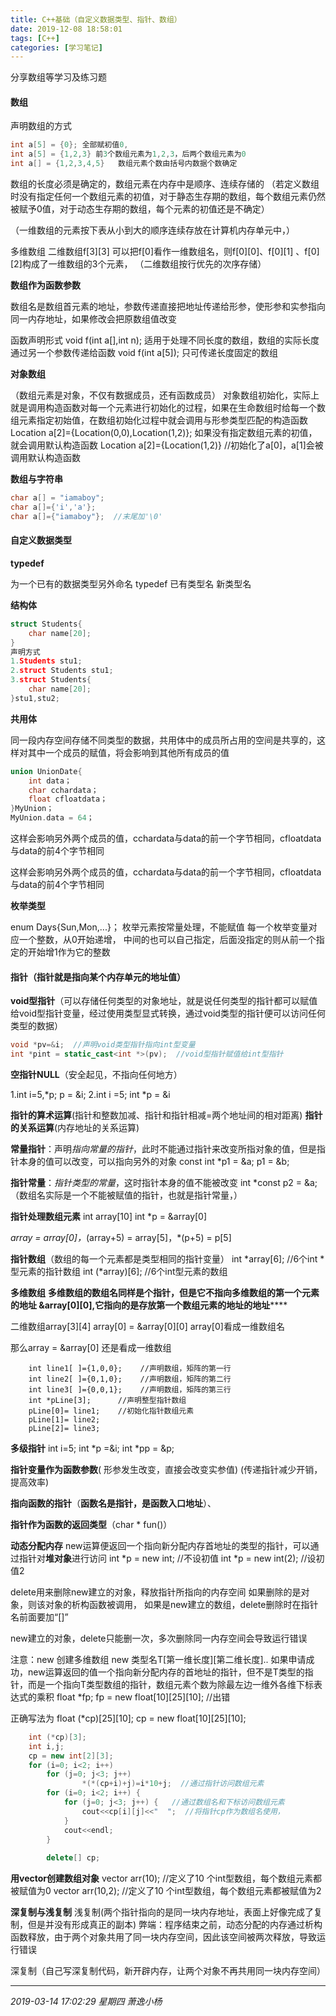 ```yaml
---
title: C++基础（自定义数据类型、指针、数组）
date: 2019-12-08 18:58:01
tags: [C++]
categories: [学习笔记]
---
```


 分享数组等学习及练习题

<!--more-->

#### 数组

声明数组的方式

```c++
int a[5] = {0}; 全部赋初值0,
int a[5] = {1,2,3} 前3个数组元素为1,2,3，后两个数组元素为0
int a[] = {1,2,3,4,5}	数组元素个数由括号内数据个数确定
```

数组的长度必须是确定的，数组元素在内存中是顺序、连续存储的
（若定义数组时没有指定任何一个数组元素的初值，对于静态生存期的数组，每个数组元素仍然被赋予0值，对于动态生存期的数组，每个元素的初值还是不确定）

（一维数组的元素按下表从小到大的顺序连续存放在计算机内存单元中，）

多维数组
二维数组f[3][3]
可以把f[0]看作一维数组名，则f[0][0]、f[0][1] 、f[0][2]构成了一维数组的3个元素，
（二维数组按行优先的次序存储）

**数组作为函数参数**

数组名是数组首元素的地址，参数传递直接把地址传递给形参，使形参和实参指向同一内存地址，如果修改会把原数组值改变

函数声明形式
void f(int a[],int n); 	适用于处理不同长度的数组，数组的实际长度通过另一个参数传递给函数
void f(int a[5]);   只可传递长度固定的数组



**对象数组**

（数组元素是对象，不仅有数据成员，还有函数成员）
对象数组初始化，实际上就是调用构造函数对每一个元素进行初始化的过程，如果在生命数组时给每一个数组元素指定初始值，在数组初始化过程中就会调用与形参类型匹配的构造函数
Location a[2]={Location(0,0),Location(1,2)};
如果没有指定数组元素的初值，就会调用默认构造函数
Location a[2]={Location(1,2)}   //初始化了a[0]，a[1]会被调用默认构造函数



**数组与字符串**

```c++
char a[] = "iamaboy";
char a[]={'i','a'};
char a[]={"iamaboy"};  //末尾加'\0'
```




#### 自定义数据类型

**typedef**

为一个已有的数据类型另外命名
typedef 已有类型名 新类型名



**结构体**

```c++
struct Students{
	char name[20];
}
声明方式
1.Students stu1;
2.struct Students stu1;
3.struct Students{
	char name[20];
}stu1,stu2;
```



**共用体**

同一段内存空间存储不同类型的数据，共用体中的成员所占用的空间是共享的，这样对其中一个成员的赋值，将会影响到其他所有成员的值

```c++
union UnionDate{
	int data；
	char cchardata；
	float cfloatdata；
}MyUnion；
MyUnion.data = 64；
```

这样会影响另外两个成员的值，cchardata与data的前一个字节相同，cfloatdata与data的前4个字节相同



这样会影响另外两个成员的值，cchardata与data的前一个字节相同，cfloatdata与data的前4个字节相同

**枚举类型**

enum Days{Sun,Mon,...}；
枚举元素按常量处理，不能赋值
每一个枚举变量对应一个整数，从0开始递增， 中间的也可以自己指定，后面没指定的则从前一个指定的开始增1作为它的整数



#### 指针（指针就是指向某个内存单元的地址值）



**void型指针**（可以存储任何类型的对象地址，就是说任何类型的指针都可以赋值给void型指针变量，经过使用类型显式转换，通过void类型的指针便可以访问任何类型的数据）

```c++
void *pv=&i;  //声明void类型指针指向int型变量
int *pint = static_cast<int *>(pv);  //void型指针赋值给int型指针
```



**空指针NULL**（安全起见，不指向任何地方）

1.int i=5,*p;	p = &i;
2.int i =5;		int *p = &i

**指针的算术运算**(指针和整数加减、指针和指针相减=两个地址间的相对距离)
**指针的关系运算**(内存地址的关系运算)



**常量指针**：声明*指向常量的指针*，此时不能通过指针来改变所指对象的值，但是指针本身的值可以改变，可以指向另外的对象
const int *p1 = &a;
p1 = &b;



**指针常量**：*指针类型的常量*，这时指针本身的值不能被改变
int *const p2 = &a;
（数组名实际是一个不能被赋值的指针，也就是指针常量，）



**指针处理数组元素**
int array[10]
int *p = &array[0]

*array = array[0]，*(array+5) = array[5]，*(p+5) = p[5]



**指针数组**（数组的每一个元素都是类型相同的指针变量）
int *array[6]; 	//6个int *型元素的指针数组
int (*array)[6];  //6个int型元素的数组



**多维数组**
**多维数组的数组名同样是个指针，但是它不指向多维数组的第一个元素的地址 &array[0][0],它指向的是存放第一个数组元素的地址的地址******

二维数组array[3][4]
array[0] = &array[0][0]  array[0]看成一维数组名

那么array = &array[0]    还是看成一维数组

```
	int line1[ ]={1,0,0};    //声明数组，矩阵的第一行
	int line2[ ]={0,1,0};    //声明数组，矩阵的第二行
	int line3[ ]={0,0,1};    //声明数组，矩阵的第三行
	int *pLine[3];	    //声明整型指针数组
	pLine[0]= line1;	//初始化指针数组元素
	pLine[1]= line2;
	pLine[2]= line3;
```

**多级指针**
int i=5; int *p =&i;	int *pp = &p;

**指针变量作为函数参数**( 形参发生改变，直接会改变实参值)
(传递指针减少开销，提高效率)

**指向函数的指针**（**函数名是指针，是函数入口地址**）、

**指针作为函数的返回类型**（char * fun()）



**动态分配内存**
new运算便返回一个指向新分配内存首地址的类型的指针，可以通过指针对**堆对象**进行访问
int *p = new int;   //不设初值
int *p = new int(2);   //设初值2

delete用来删除new建立的对象，释放指针所指向的内存空间
如果删除的是对象，则该对象的析构函数被调用，
如果是new建立的数组，delete删除时在指针名前面要加“[]”

new建立的对象，delete只能删一次，多次删除同一内存空间会导致运行错误

注意：new 创建多维数组
new 类型名T[第一维长度][第二维长度]..
如果申请成功，new运算返回的值一个指向新分配内存的首地址的指针，但不是T类型的指针，而是一个指向T类型数组的指针，数组元素个数为除最左边一维外各维下标表达式的乘积
float *fp;
fp = new float[10][25][10];  //出错

正确写法为 
float (*cp)[25][10];
cp = new float[10][25][10];

```c++
	int (*cp)[3];
	int i,j;
	cp = new int[2][3];
	for (i=0; i<2; i++)
		for (j=0; j<3; j++)
			    *(*(cp+i)+j)=i*10+j;  //通过指针访问数组元素
		for (i=0; i<2; i++) {
			for (j=0; j<3; j++) {	//通过数组名和下标访问数组元素
				cout<<cp[i][j]<<"  ";  //将指针cp作为数组名使用，
			}
			cout<<endl;
		}
		
		delete[] cp;
```



**用vector创建数组对象**
vector<int> arr(10);  //定义了10 个int型数组，每个数组元素都被赋值为0
vector<int> arr(10,2);  //定义了10 个int型数组，每个数组元素都被赋值为2



**深复制与浅复制**
浅复制(两个指针指向的是同一块内存地址，表面上好像完成了复制，但是并没有形成真正的副本)
弊端：程序结束之前，动态分配的内存通过析构函数释放，由于两个对象共用了同一块内存空间，因此该空间被两次释放，导致运行错误

深复制（自己写深复制代码，新开辟内存，让两个对象不再共用同一块内存空间）



------------

*2019-03-14 17:02:29 星期四
萧逸小杨*